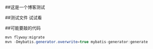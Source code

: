 ##这是一个博客测试

##测试文件
试试看


##可能要敲的代码
```java
mvn flyway:migrate
mvn -Dmybatis.generator.overwrite=true mybatis-generator:generate
```